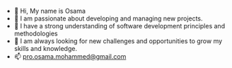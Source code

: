 - 👋 Hi, My name is Osama
- 👀 I am passionate about developing and managing new projects.
- 🌱 I have a strong understanding of software development principles and methodologies
- 💞️ I am always looking for new challenges and opportunities to grow my skills and knowledge.
- 📫 pro.osama.mohammed@gmail.com
<!---
pro-osso/pro-osso is a ✨ special ✨ repository because its `README.md` (this file) appears on your GitHub profile.
You can click the Preview link to take a look at your changes.
--->
